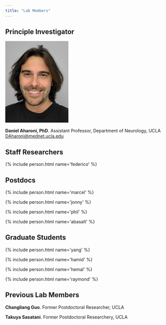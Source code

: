```yaml
---
title: "Lab Members"
---
```


## Principle Investigator

![image](/People/DAharoni.jpg)

**Daniel Aharoni, PhD**. Assistant Professor, Department of Neurology, UCLA
DAharoni@mednet.ucla.edu



## Staff Researchers

{% include person.html name='federico' %}

## Postdocs

{% include person.html name='marcel' %}

{% include person.html name='jonny' %}

{% include person.html name='phil' %}

{% include person.html name='abasalt' %}

## Graduate Students

{% include person.html name='yang' %}

{% include person.html name='hamid' %}

{% include person.html name='hemal' %}

{% include person.html name='raymond' %}

## Previous Lab Members

**Changliang Guo**. Former Postdoctoral Researcher, UCLA

**Takuya Sasatani**. Former Postdoctoral Researchery, UCLA

